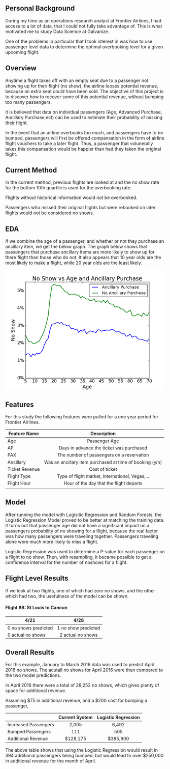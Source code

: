 ## Personal Background

During my time as an operations research analyst at Frontier Airlines, I had access to a lot of data,
that I could not fully take advantage of.  This is what motivated me to study Data Science at Galvanize.

One of the problems in particular that I took interest in was how to use passenger level data to determine the optimal overbooking level for a given upcoming flight.

## Overview

Anytime a flight takes off with an empty seat due to a passenger not showing up for their flight (no show), the airline looses potential revenue, because an extra seat could have been sold.  The objective of this project is to discover how to recover some of this potential revenue, without bumping too many passengers.

It is believed that data on individual passengers (Age, Advanced Purchase, Ancillary Purchase,ect) can be used to estimate their probability of missing their flight.

In the event that an airline overbooks too much, and passengers have to be bumped, passengers will first be offered compansation in the form of airline flight vouchers to take a later flight.  Thus, a passenger that volunerally takes this compansation would be happier than had they taken the original flight.

## Current Method

In the current method, previous flights are looked at and the no show rate for the bottom 10th quartile is used for the overbooking rate.

Flights without historical information would not be overbooked.

Passengers who missed their original flights but were rebooked on later flights would not be considered no shows.

## EDA

If we combine the age of a passenger, and whether or not they purchase an ancillary item, we get the below graph.  The graph below shows that passengers that purchase ancillary items are more likely to show up for there flight than those who do not.  It also appears that 10 year olds are the most likely to make a flight, while 20 year olds are the least likely.

![alt text](Figs/Age2.png)

## Features

For this study the following features were pulled for a one year period for Frontier Airlines.

| Feature Name | Description |
| ------------ |:------------------------:|
| Age | Passenger Age |
| AP | Days in advance the ticket was purchased |
| PAX | The number of passengers on a reservation |
| Ancillary | Was an ancillary item purchased at time of booking (y/n) |
| Ticket Revenue | Cost of ticket |
| Flight Type | Type of flight market, International, Vegas,... |
| Flight Hour | Hour of the day that the flight departs |
|  |  |


## Model

After running the model with Logisitic Regression and Random Forests, the Logistic Regression Model proved to be better at matching the training data.  It turns out that passenger age did not have a significant impact on a passengers probability of no showing for a flight, because the real factor was how many passengers were traveling together.  Passengers traveling alone were much more likely to miss a flight.

Logistic Regression was used to determine a P-value for each passenger on a flight to no show.  Then, with resampling, it became possible to get a confidence interval for the number of noshows for a flight.

## Flight Level Results

If we look at two flights, one of which had zero no shows, and the other which had two, the usefulness of the model can be shown.
#### Flight 86: St Louis to Cancun

| 4/21 | 4/28 |
| ------------ |:------------------------:|
| 0 no shows predicted | 1 no show predicted |
| 0 actual no shows | 2 actual no shows |

[logo]: https://github.com/JohnSteffan/AirlineOverbookingCalculator/tree/master/Figs/EngineerAge.png "text1"


## Overall Results
For this example, January to March 2016 data was used to predict April 2016 no shows.  The acutall no shows for April 2016 were then compared to the two model predictions.

In April 2016 there were a total of 28,252 no shows, which gives plenty of space for additional revenue.

Assuming $75 in additional revenue, and a $200 cost for bumping a passenger,

| | Current System | Logistic Regression |
| ------------ |:------------------------:|:------------------------:|
| Increased Passengers | 2,005 | 6,492 |
| Bumped Passengers | 111 | 505 |
| Additional Revenue | $128,175 | $385,900 |

The above table shows that using the Logistic Regression would result in 394 additional passengers being bumped, but would lead to over $250,000 in additional revenue for the month of April.
